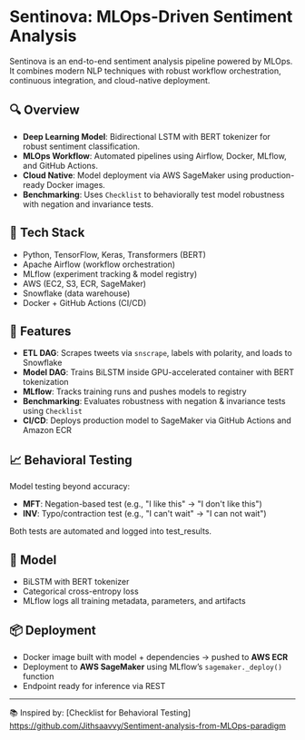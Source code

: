 # Sentinova: MLOps-Driven Sentiment Analysis

Sentinova is an end-to-end sentiment analysis pipeline powered by MLOps. It combines modern NLP techniques with robust workflow orchestration, continuous integration, and cloud-native deployment.

## 🔍 Overview

- **Deep Learning Model**: Bidirectional LSTM with BERT tokenizer for robust sentiment classification.
- **MLOps Workflow**: Automated pipelines using Airflow, Docker, MLflow, and GitHub Actions.
- **Cloud Native**: Model deployment via AWS SageMaker using production-ready Docker images.
- **Benchmarking**: Uses `Checklist` to behaviorally test model robustness with negation and invariance tests.

## 🔧 Tech Stack

- Python, TensorFlow, Keras, Transformers (BERT)
- Apache Airflow (workflow orchestration)
- MLflow (experiment tracking & model registry)
- AWS (EC2, S3, ECR, SageMaker)
- Snowflake (data warehouse)
- Docker + GitHub Actions (CI/CD)


## 🚀 Features

- **ETL DAG**: Scrapes tweets via `snscrape`, labels with polarity, and loads to Snowflake
- **Model DAG**: Trains BiLSTM inside GPU-accelerated container with BERT tokenization
- **MLflow**: Tracks training runs and pushes models to registry
- **Benchmarking**: Evaluates robustness with negation & invariance tests using `Checklist`
- **CI/CD**: Deploys production model to SageMaker via GitHub Actions and Amazon ECR

## 📈 Behavioral Testing

Model testing beyond accuracy:

- **MFT**: Negation-based test (e.g., "I like this" → "I don't like this")
- **INV**: Typo/contraction test (e.g., "I can't wait" → "I can not wait")

Both tests are automated and logged into test_results.

## 🧪 Model

- BiLSTM with BERT tokenizer
- Categorical cross-entropy loss
- MLflow logs all training metadata, parameters, and artifacts

## 📦 Deployment

- Docker image built with model + dependencies → pushed to **AWS ECR**
- Deployment to **AWS SageMaker** using MLflow’s `sagemaker._deploy()` function
- Endpoint ready for inference via REST


---


📚 Inspired by: [Checklist for Behavioral Testing] https://github.com/Jithsaavvy/Sentiment-analysis-from-MLOps-paradigm